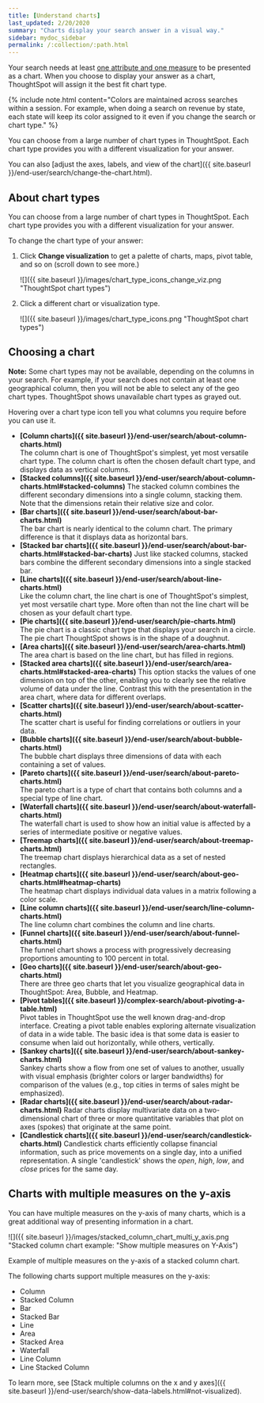 ```yaml
---
title: [Understand charts]
last_updated: 2/20/2020
summary: "Charts display your search answer in a visual way."
sidebar: mydoc_sidebar
permalink: /:collection/:path.html
---
```

Your search needs at least [one attribute and one measure](about-attributes-and-measures.html#) to be presented as a chart. When you choose to display your answer as a chart, ThoughtSpot will assign it the best fit chart type.

{% include note.html content="Colors are maintained across searches within a session. For example, when doing a search on revenue by state, each state will keep its color assigned to it even if you change the search or chart type." %}

You can choose from a large number of chart types in ThoughtSpot. Each chart type provides you with a different visualization for your answer.

You can also [adjust the axes, labels, and view of the chart]({{ site.baseurl }}/end-user/search/change-the-chart.html).

## About chart types

You can choose from a large number of chart types in ThoughtSpot. Each chart type provides you with a different visualization for your answer.

To change the chart type of your answer:

1. Click **Change visualization** to get a palette of charts, maps, pivot table, and so on (scroll down to see more.)

   ![]({{ site.baseurl }}/images/chart_type_icons_change_viz.png "ThoughtSpot chart types")

2. Click a different chart or visualization type.

   ![]({{ site.baseurl }}/images/chart_type_icons.png "ThoughtSpot chart types")

## Choosing a chart ##

**Note:** Some chart types may not be available, depending on the columns in your search. For example, if your search does not contain at least one geographical column, then you will not be able to select any of the geo chart types. ThoughtSpot shows unavailable chart types as grayed out.

Hovering over a chart type icon tell you what columns you require before you can use it.

-   **[Column charts]({{ site.baseurl }}/end-user/search/about-column-charts.html)**  
The column chart is one of ThoughtSpot's simplest, yet most versatile chart type. The column chart is often the chosen default chart type, and displays data as vertical columns.
-  **[Stacked columns]({{ site.baseurl }}/end-user/search/about-column-charts.html#stacked-columns)**
The stacked column combines the different secondary dimensions into a single column, stacking them. Note that the dimensions retain their relative size and color.
-   **[Bar charts]({{ site.baseurl }}/end-user/search/about-bar-charts.html)**  
The bar chart is nearly identical to the column chart. The primary difference is that it displays data as horizontal bars.
-  **[Stacked bar charts]({{ site.baseurl }}/end-user/search/about-bar-charts.html#stacked-bar-charts)**
Just like stacked columns, stacked bars combine the different secondary dimensions into a single stacked bar.
-   **[Line charts]({{ site.baseurl }}/end-user/search/about-line-charts.html)**  
Like the column chart, the line chart is one of ThoughtSpot's simplest, yet most versatile chart type. More often than not the line chart will be chosen as your default chart type.
-   **[Pie charts]({{ site.baseurl }}/end-user/search/pie-charts.html)**  
The pie chart is a classic chart type that displays your search in a circle. The pie chart ThoughtSpot shows is in the shape of a doughnut.
-   **[Area charts]({{ site.baseurl }}/end-user/search/area-charts.html)**  
The area chart is based on the line chart, but has filled in regions.
-   **[Stacked area charts]({{ site.baseurl }}/end-user/search/area-charts.html#stacked-area-charts)**
This option stacks the values of one dimension on top of the other, enabling you to clearly see the relative volume of data under the line. Contrast this with the presentation in the area chart, where data for different overlaps.
-   **[Scatter charts]({{ site.baseurl }}/end-user/search/about-scatter-charts.html)**  
The scatter chart is useful for finding correlations or outliers in your data.
-   **[Bubble charts]({{ site.baseurl }}/end-user/search/about-bubble-charts.html)**  
The bubble chart displays three dimensions of data with each containing a set of values.
-   **[Pareto charts]({{ site.baseurl }}/end-user/search/about-pareto-charts.html)**  
The pareto chart is a type of chart that contains both columns and a special type of line chart.
-   **[Waterfall charts]({{ site.baseurl }}/end-user/search/about-waterfall-charts.html)**  
The waterfall chart is used to show how an initial value is affected by a series of intermediate positive or negative values.
-   **[Treemap charts]({{ site.baseurl }}/end-user/search/about-treemap-charts.html)**  
The treemap chart displays hierarchical data as a set of nested rectangles.
-   **[Heatmap charts]({{ site.baseurl }}/end-user/search/about-geo-charts.html#heatmap-charts)**  
The heatmap chart displays individual data values in a matrix following a color scale.
-   **[Line column charts]({{ site.baseurl }}/end-user/search/line-column-charts.html)**  
The line column chart combines the column and line charts.
-   **[Funnel charts]({{ site.baseurl }}/end-user/search/about-funnel-charts.html)**  
The funnel chart shows a process with progressively decreasing proportions amounting to 100 percent in total.
-   **[Geo charts]({{ site.baseurl }}/end-user/search/about-geo-charts.html)**  
There are three geo charts that let you visualize geographical data in ThoughtSpot: Area, Bubble, and Heatmap.
-   **[Pivot tables]({{ site.baseurl }}/complex-search/about-pivoting-a-table.html)**  
Pivot tables in ThoughtSpot use the well known drag-and-drop interface. Creating a pivot table enables exploring alternate visualization of data in a wide table. The basic idea is that some data is easier to consume when laid out horizontally, while others, vertically.
-   **[Sankey charts]({{ site.baseurl }}/end-user/search/about-sankey-charts.html)**  
Sankey charts show a flow from one set of values to another, usually with visual emphasis (brighter colors or larger bandwidths) for comparison of the values (e.g., top cities in terms of sales might be emphasized).
-   **[Radar charts]({{ site.baseurl }}/end-user/search/about-radar-charts.html)**
Radar charts display multivariate data on a two-dimensional chart of three or more quantitative variables that plot on axes (spokes) that originate at the same point.
-   **[Candlestick charts]({{ site.baseurl }}/end-user/search/candlestick-charts.html)**
Candlestick charts efficiently collapse financial information, such as price movements on a single day, into a unified representation. A single 'candlestick' shows the _open_, _high_, _low_, and _close_ prices for the same day.

## Charts with multiple measures on the y-axis

You can have multiple measures on the y-axis of many charts, which is a great additional way of presenting information in a chart.

![]({{ site.baseurl }}/images/stacked_column_chart_multi_y_axis.png "Stacked column chart example: "Show multiple measures on Y-Axis")

Example of multiple measures on the y-axis of a stacked column chart.

The following charts support multiple measures on the y-axis:
* Column
* Stacked Column
* Bar
* Stacked Bar
* Line
* Area
* Stacked Area
* Waterfall
* Line Column
* Line Stacked Column

To learn more, see [Stack multiple columns on the x and y axes]({{ site.baseurl }}/end-user/search/show-data-labels.html#not-visualized).
